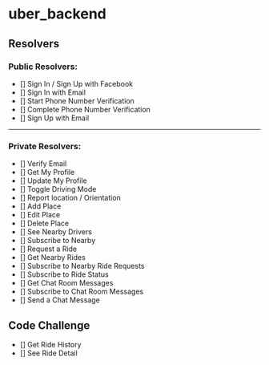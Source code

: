 # uber_backend

## Resolvers

### Public Resolvers:

- [] Sign In / Sign Up with Facebook
- [] Sign In with Email
- [] Start Phone Number Verification
- [] Complete Phone Number Verification
- [] Sign Up with Email

---

### Private Resolvers:

- [] Verify Email
- [] Get My Profile
- [] Update My Profile
- [] Toggle Driving Mode
- [] Report location / Orientation
- [] Add Place
- [] Edit Place
- [] Delete Place
- [] See Nearby Drivers
- [] Subscribe to Nearby 
- [] Request a Ride
- [] Get Nearby Rides
- [] Subscribe to Nearby Ride Requests
- [] Subscribe to Ride Status
- [] Get Chat Room Messages
- [] Subscribe to Chat Room Messages
- [] Send a Chat Message

## Code Challenge

- [] Get Ride History
- [] See Ride Detail